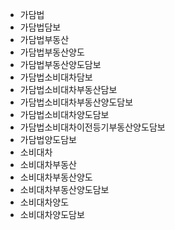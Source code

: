 - 가담법
- 가담법담보
- 가담법부동산
- 가담법부동산양도
- 가담법부동산양도담보
- 가담법소비대차담보
- 가담법소비대차부동산담보
- 가담법소비대차부동산양도담보
- 가담법소비대차양도담보
- 가담법소비대차이전등기부동산양도담보
- 가담법양도담보
- 소비대차
- 소비대차부동산
- 소비대차부동산양도
- 소비대차부동산양도담보
- 소비대차양도
- 소비대차양도담보

